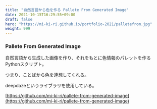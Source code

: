 ```yaml
---
title: "自然言語から色を作る Pallete From Generated Image"
date: 2021-10-15T16:29:55+09:00
draft: false
hero: "https://mi-ki-ri.github.io/portfolio-2021/palletefrom.jpg"
weight: 999
---
```


### Pallete From Generated Image

自然言語から生成した画像を作り、それをもとに色情報のパレットを作るPythonスクリプト。

つまり、ことばから色を連想してくれる。

deepdazeというライブラリを使用している。

[https://github.com/mi-ki-ri/pallete-from-generated-image](https://github.com/mi-ki-ri/pallete-from-generated-image)
